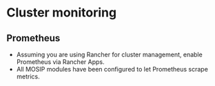 # Cluster monitoring

## Prometheus
* Assuming you are using Rancher for cluster management, enable Prometheus via Rancher Apps.
* All MOSIP modules have been configured to let Prometheus scrape metrics.


